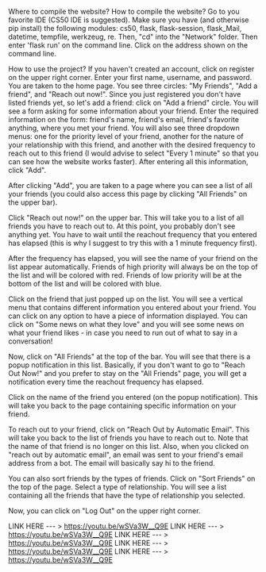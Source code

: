 Where to compile the website? How to compile the website?
Go to you favorite IDE (CS50 IDE is suggested). Make sure you have (and otherwise pip install) the
following modules: cs50, flask, flask-session, flask_Mail, datetime, tempfile, werkzeug, re. Then,
"cd" into the "Network" folder. Then enter 'flask run' on the command line. Click on the address
shown on the command line.

How to use the project?
If you haven't created an account, click on register on the upper right corner. Enter your first name,
username, and password. You are taken to the home page. You see three circles: "My Friends", "Add a
friend", and "Reach out now!". Since you just registered you don't have listed friends yet, so let's
add a friend: click on "Add a friend" circle. You will see a form asking for some information about your
friend. Enter the required information on the form: friend's name, friend's email, friend's favorite anything,
where you met your friend. You will also see three dropdown menus: one for the priority level of your friend,
another for the nature of your relationship with this friend, and another with the desired frequency to reach
out to this friend (I would advise to select "Every 1 minute" so that you can see how the website works faster).
After entering all this information, click "Add".


After clicking "Add", you are taken to a page where you can see a list of all your friends (you could also access
this page by clicking "All Friends" on the upper bar).

Click "Reach out now!" on the upper bar. This will take you to a list of all friends you have to reach out to.
At this point, you probably don't see anything yet. You have to wait until the reachout frequency that you entered
has elapsed (this is why I suggest to try this with a 1 minute frequency first).

After the frequency has elapsed, you will see the name of your friend on the list appear automatically. Friends of
high priority will always be on the top of the list and will be colored with red. Friends of low priority will be at
the bottom of the list and will be colored with blue.

Click on the friend that just popped up on the list. You will see a vertical menu that contains different information
you entered about your friend. You can click on any option to have a piece of information displayed. You can click on
"Some news on what they love" and you will see some news on what your friend likes - in case you need to run out of
what to say in a conversation!

Now, click on "All Friends" at the top of the bar. You will see that there is a popup notification in this list. Basically,
if you don't want to go to "Reach Out Now!" and you prefer to stay on the "All Friends" page, you will get a notification
every time the reachout frequency has elapsed.

Click on the name of the friend you entered (on the popup notification). This will take you back to the page containing
specific information on your friend.

To reach out to your friend, click on "Reach Out by Automatic Email". This will take you back to the list of friends you have
to reach out to. Note that the name of that friend is no longer on this list. Also, when you clicked on "reach out by automatic
email", an email was sent to your friend's email address from a bot. The email will basically say hi to the friend.

You can also sort friends by the types of friends. Click on "Sort Friends" on the top of the page. Select a type of relationship.
You will see a list containing all the friends that have the type of relationship you selected.

Now, you can click on "Log Out" on the upper right corner.



LINK HERE --- > https://youtu.be/wSVa3W__Q9E
LINK HERE --- > https://youtu.be/wSVa3W__Q9E
LINK HERE --- > https://youtu.be/wSVa3W__Q9E
LINK HERE --- > https://youtu.be/wSVa3W__Q9E
LINK HERE --- > https://youtu.be/wSVa3W__Q9E
 